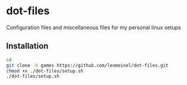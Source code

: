 # dot-files

Configuration files and miscellaneous files for my personal linux setups

## Installation

```sh
cd
git clone -b games https://github.com/leomeinel/dot-files.git
chmod +x ./dot-files/setup.sh
./dot-files/setup.sh
```
